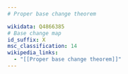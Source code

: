 ```yaml
---
# Proper base change theorem

wikidata: Q4866385
# Base change map
id_suffix: X
msc_classification: 14
wikipedia_links:
  - "[[Proper base change theorem]]"
---
```

